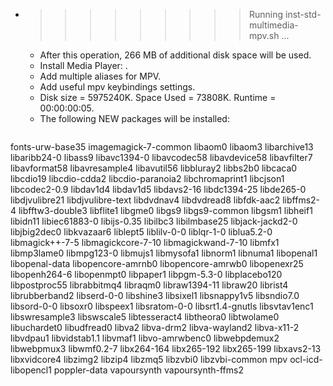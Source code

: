 * >>>>>>>>> Running inst-std-multimedia-mpv.sh ...
  * After this operation, 266 MB of additional disk space will be used.
  * Install Media Player: .
  * Add multiple aliases for MPV.
  * Add useful mpv keybindings settings.
  * Disk size = 5975240K. Space Used = 73808K. Runtime = 00:00:00:05.
  * The following NEW packages will be installed:
  ```bash
fonts-urw-base35 imagemagick-7-common libaom0 libaom3 libarchive13
libaribb24-0 libass9 libavc1394-0 libavcodec58 libavdevice58
libavfilter7 libavformat58 libavresample4 libavutil56 libbluray2
libbs2b0 libcaca0 libcdio19 libcdio-cdda2 libcdio-paranoia2
libchromaprint1 libcjson1 libcodec2-0.9 libdav1d4 libdav1d5
libdavs2-16 libdc1394-25 libde265-0 libdjvulibre21 libdjvulibre-text
libdvdnav4 libdvdread8 libfdk-aac2 libffms2-4 libfftw3-double3
libflite1 libgme0 libgs9 libgs9-common libgsm1
libheif1 libidn11 libiec61883-0 libijs-0.35 libilbc3
libilmbase25 libjack-jackd2-0 libjbig2dec0 libkvazaar6 liblept5
liblilv-0-0 liblqr-1-0 liblua5.2-0 libmagick++-7-5 libmagickcore-7-10
libmagickwand-7-10 libmfx1 libmp3lame0 libmpg123-0 libmujs1
libmysofa1 libnorm1 libnuma1 libopenal1 libopenal-data
libopencore-amrnb0 libopencore-amrwb0 libopenexr25 libopenh264-6 libopenmpt0
libpaper1 libpgm-5.3-0 libplacebo120 libpostproc55 librabbitmq4
libraqm0 libraw1394-11 libraw20 librist4 librubberband2
libserd-0-0 libshine3 libsixel1 libsnappy1v5 libsndio7.0
libsord-0-0 libsoxr0 libspeex1 libsratom-0-0 libsrt1.4-gnutls
libsvtav1enc1 libswresample3 libswscale5 libtesseract4 libtheora0
libtwolame0 libuchardet0 libudfread0 libva2 libva-drm2
libva-wayland2 libva-x11-2 libvdpau1 libvidstab1.1 libvmaf1
libvo-amrwbenc0 libwebpdemux2 libwebpmux3 libwmf0.2-7 libx264-164
libx265-192 libx265-199 libxavs2-13 libxvidcore4 libzimg2
libzip4 libzmq5 libzvbi0 libzvbi-common mpv
ocl-icd-libopencl1 poppler-data vapoursynth vapoursynth-ffms2
  ```
